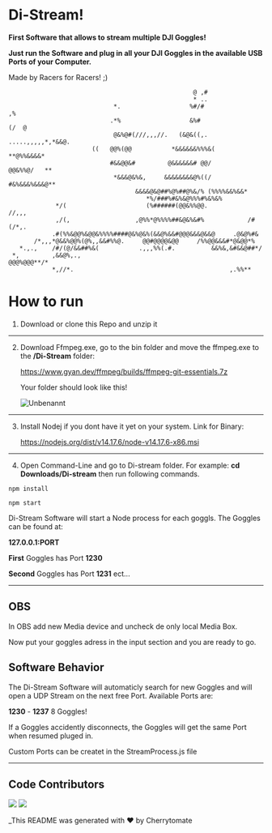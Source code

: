 ﻿# Di-Stream! 
 
 **First Software that allows to stream multiple DJI Goggles!**
 
 
 **Just run the Software and plug in all your DJI Goggles in the available USB Ports of your Computer.**
 

 Made by Racers for Racers! ;)

                                                                               
                                                       @ ,#                          
                                                       * ..                          
                                 *.                   %#/#                        ,% 
                                .*%                   &%#                  (/  @     
                                 @&%@#(///,,,//.   (&@&((,.  .....,,,,,*,*&&@.       
                           ((   @@%(@@           *&&&&&&%%%&(          **@%%&&&&*    
                                #&&@@&#         @&&&&&&# @@/             @@&%%@/   **
                                 *&&&@&%&,     &&&&&&&&@%((/      #&%&&&%&&&@**      
                                       &&&&@&@##%@%##@%&/% (%%%%&&%&&*               
                                          *%/###%#&%&@%%%#%&%&%                      
                 */(                      (%######(@@&%%@@.                //,,,     
                 ,/(,                  ,@%%*@%%%%##&@&%&#%            /#(/*,.        
                .#(%%&@@%&@@&%%%%####@&%@&%(&&@%&&#@@@&&&@&&@     .@&@%#&            
           /*,,,*@&&%@@%(@%,,&&#%%@.     @@#@@@@&@@     /%%@@&&&#*@&@@*%            
       *.,.,    /#/(@/&&##%&(           .,,,%%(.#.          &&%&,&#&&@##*/         
     *,         ,&&@%,.,                                        @@@%@@@**/*         
                *,//*.                                           ,.%%**             
                                                                                    



# How to run

1. Download or clone this Repo and unzip it
---

2. Download Ffmpeg.exe, go to the bin folder and move the ffmpeg.exe to the **/Di-Stream** folder:

   https://www.gyan.dev/ffmpeg/builds/ffmpeg-git-essentials.7z

   Your folder should look like this!
  
    ![Unbenannt](https://user-images.githubusercontent.com/61356201/134235188-adb2a652-57a5-4fba-8d42-8406cded8615.PNG)

---


3. Install Nodej if you dont have it yet on your system. 
   Link for Binary:

   https://nodejs.org/dist/v14.17.6/node-v14.17.6-x86.msi
---

4. Open Command-Line and go to Di-stream folder. For example:
**cd Downloads/Di-stream** 
then run following commands. 


```
npm install
```

```
npm start
```

   Di-Stream Software will start a Node process for each goggls. The Goggles can be found at:

   **127.0.0.1:PORT**

   **First** Goggles has Port **1230**

   **Second** Goggles has Port **1231** ect... 

---
## OBS

  In OBS add new Media device and uncheck de only local Media Box. 

  Now put your goggles adress in the input section and you are ready to go. 

  ## Software Behavior

  The Di-Stream Software will automaticly search for new Goggles and will open a UDP Stream on  the next free Port.
  Available Ports are:

  **1230** - **1237** 8 Goggles! 

  If a Goggles accidently disconnects, the Goggles will get the same Port when resumed pluged in.

  Custom Ports can be createt in the StreamProcess.js file


---

## Code Contributors
[![](https://github.com/Cherrytomate.png?size=50)](https://github.com/Cherrytomate)
[![](https://github.com/neilschuerch.png?size=50)](https://github.com/neilschuerch)


_This README was generated with ❤️ by Cherrytomate 









